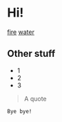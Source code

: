 # Hi!

[fire](fire.md)
[water](water.md)

## Other stuff

* 1
* 2
* 3

> A quote

```
Bye bye!
```

[](vowels.csv)
[](kanji-emoji.tsv)
